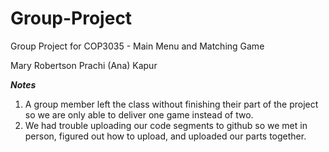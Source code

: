 # Group-Project
Group Project for COP3035 - Main Menu and Matching Game

Mary Robertson
Prachi (Ana) Kapur

***Notes***
1) A group member left the class without finishing their part of the project so we are only able to deliver one game instead of two.
2) We had trouble uploading our code segments to github so we met in person, figured out how to upload, and uploaded our parts together. 
